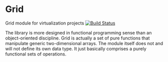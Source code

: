 # Grid
Grid module for virtualization projects
[![Build Status](https://travis-ci.org/starcolon/Grid.svg?branch=master)](https://travis-ci.org/starcolon/Grid)



The library is more designed in functional programming sense than an object-oriented discipline. Grid is actually a set of pure functions that manipulate generic two-dimensional arrays. The module itself does not and will not define its own data type. It just basically comprises a purely functional sets of operations.

